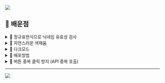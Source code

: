 <img src="https://capsule-render.vercel.app/api?type=waving&color=BDBDC8&height=150&section=header" />

## 📕 배운점
<details>
<summary>🔹 정규표현식으로 닉네임 유효성 검사</summary>

- **상황**
    - 간단한 설명 또는 발생한 문제
    - (예: 닉네임 입력값이 한글 1~6자리인지 검증이 필요했음)

- **코드**

    ```tsx
    const regex = /^[가-힣]{1,6}$/;
    if (!regex.test(newNickname)) {
        // 실패 메시지
    } else {
        // 닉네임 변경 로직
    }
    ```

- **코드 설명**
    - `^` : 문자열의 시작
    - `$` : 문자열의 끝
    - `/.../` : 정규표현식 리터럴
    - `[가-힣]` : 한글 문자 범위
    - `{1,6}` : 1자 이상 6자 이하
    - `regex.test()` : 해당 문자열이 정규식에 부합하는지 여부 반환
</details>

<details>
<summary>🔹 자연스러운 색채움</summary>

- tailwind css에서 버튼 hover시 자연스럽게 색이 채워지는 애니메이션을 통해 UX를 향상시키는 코드
    - hover:bg-blue-600 transition-colors duration-300 ease-in-out

- **코드**

    ```tsx
    <button
      className="self-end bg-[#3387E5] text-white font-semibold px-6 py-2 rounded-[30px] hover:bg-blue-600 transition-colors duration-300 ease-in-out"
    >
      프로필 저장
    </button>
    ```
</details>

<details>
<summary>🔹 다크모드</summary>

- tailwind.config.js 파일에서 module.exports에 darkMode 설정을 넣지 않으면 다크모드 관련 유틸리티 클래스를 생성하지 않으므로 다크모드가 적용되지 않는다.
- darkMode의 값을 **“media”** 로 설정하면 시스템 다크 모드 설정에 따라 자동으로 적용된다.
- darkMode의 값을 **“class”** 로 설정하면 클래스를 루트 요소나 특정 요소에 수동으로 붙여서 다크 모드를 적용하게 된다.
- darkMode의 값을 **“selector”** darkMode.selector를 직접 지정하여 다크 모드 토글 기준을 커스터마이징할 수 있다. (Tailwind CSS 3.4 이상에서 도입된 방식)

</details>

<details>
  
<summary>🔹 배포방법</summary>
<details>
  
  <summary>전체 배포 흐름 개요</summary>
  
- 프론트엔드 → 빌드 → 정적 파일 생성 → 서버(EC2) 내 Nginx가 정적 파일 서빙
- 백엔드 → JAR/WAR 빌드 → 서버(EC2)에서 실행
- 도메인 구매 및 DNS 설정 → 도메인 연결 → Nginx에서 프론트/백엔드 요청 분기 처리
- HTTPS 인증서 (Let’s Encrypt) 적용
</details>
<details>
  <summary>프론트엔드 배포 준비 작업</summary>
  
  1. React 앱 빌드 : npm run build로 프로덕션용 정적 파일 생성
  
  2. EC2 서버에 build/ 폴더 전체를 업로드 (scp, rsync, FTP 사용)
      
      ```tsx
      scp -r build/ ubuntu@ec2-xxx-xxx-xxx-xxx.compute-1.amazonaws.com:/home/ubuntu/myapp/frontend/
      ```
      
  3. Nginx 설정 - 정적 파일 서비스 : EC2 내 Nginx 정적 설정 파일 (`/etc/nginx/sites-available/default` 또는 커스텀 설정)에 React 정적 파일 경로 추가
  (React SPA라 `try_files $uri /index.html;`로 SPA 라우팅 처리)
      
      ```tsx
      server {
          listen 80;
          server_name your-domain.com;
      
          root /home/ubuntu/myapp/frontend/build;  # 빌드 폴더 경로
          index index.html index.htm;
      
          location / {
              try_files $uri /index.html;
          }
      
          # API 요청 프록시 (백엔드)
          location /api/ {
              proxy_pass http://localhost:8080;  # 백엔드 서버 주소
              proxy_http_version 1.1;
              proxy_set_header Upgrade $http_upgrade;
              proxy_set_header Connection 'upgrade';
              proxy_set_header Host $host;
              proxy_cache_bypass $http_upgrade;
          }
      }
      
      ```
      
  4. Nginx 재시작
      
      ```tsx
      sudo nginx -t  # 설정 테스트
      sudo systemctl reload nginx
      ```
</details>
<details>
  <summary>도메인 연결</summary>

- 도메인 구매 후 DNS 관리 페이지에서
  - A 레코드에 EC2 퍼블릭 IP 설정
  - (필요시) CNAME 설정 등 추가
- 도메인 네임이 EC2 IP를 가리키도록 설정 확인
</details>
</details>
<details>
<summary>🔹 버튼 중복 클릭 방지 (API 중복 호출)</summary>

1. UX적인 중복 방지
    - BeatLoader를 이용하여 사용자에게 버튼을 누르고 두 번 연속으로 누르지 않도록 사용자 경험 개선
    - fixed가 아닌 absolute를 사용할 경우 부모 태그에 relative를 넣어서 최상위 태그 기준으로 BeatLoader를 위치시켜도 되는데 주로 **전체 페이지를 덮는 오버레이에는 fixed를 사용**하는게 좋다.
    
    ```tsx
    {isLoading && (
      <div className="fixed inset-0 z-50 bg-white bg-opacity-70 flex flex-col justify-center items-center">
        <BeatLoader color="#3387E5" size={20} />
        <p className="mt-4 text-gray-700 font-semibold">모집글을 작성중입니다...</p>
      </div>
    )}
    ```
    
2. UI적인 중복 방지
    - 버튼에 disabled를 걸고 값이 true일 때 버튼이 비활성화가 되도록하여 중복 클릭을 방지
    - 백틱을 통해 isLoading의 값이 true일 때 클릭 불가 커서가 되도록하는 등의 UI 변경
    
    ```tsx
    <button
      disabled={isLoading}
      className={`bg-[#3387E5] font-bold px-10 py-2 text-white justify-items-center rounded-[30px] hover:bg-blue-600 ${isLoading ? 'opacity-50 cursor-not-allowed' : ''}`}
      onClick={onCreate}
    >
      작성하기
    </button>
    ```

</details>

---

<img src="https://capsule-render.vercel.app/api?type=waving&color=BDBDC8&height=150&section=footer" />
